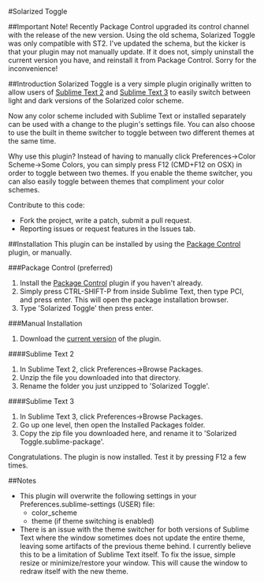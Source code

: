 #Solarized Toggle

##Important Note!
Recently Package Control upgraded its control channel with the release of the new version. Using the old schema, Solarized Toggle was only compatible with ST2. I've updated the schema, but the kicker is that your plugin may not manually update. If it does not, simply uninstall the current version you have, and reinstall it from Package Control. Sorry for the inconvenience!

##Introduction
Solarized Toggle is a very simple plugin originally written to allow users of [Sublime Text 2][st2] and [Sublime Text 3][st3] to easily switch between light and dark versions of the Solarized color scheme.

Now any color scheme included with Sublime Text or installed separately can be used with a change to the plugin's settings file. You can also choose to use the built in theme switcher to toggle between two different themes at the same time.

Why use this plugin? Instead of having to manually click Preferences->Color Scheme->Some Colors, you can simply press F12 (CMD+F12 on OSX) in order to toggle between two themes. If you enable the theme switcher, you can also easily toggle between themes that compliment your color schemes.

Contribute to this code:
* Fork the project, write a patch, submit a pull request.
* Reporting issues or request features in the Issues tab.

##Installation
This plugin can be installed by using the [Package Control][packagecontrol] plugin, or manually.

###Package Control \(preferred\)
1. Install the [Package Control][packagecontrol] plugin if you haven't already.
2. Simply press CTRL-SHIFT-P from inside Sublime Text, then type PCI, and press enter. This will open the package installation browser.
3. Type 'Solarized Toggle' then press enter.

###Manual Installation
1. Download the [current version][currentVersion] of the plugin.

####Sublime Text 2
1. In Sublime Text 2, click Preferences->Browse Packages.
2. Unzip the file you downloaded into that directory.
3. Rename the folder you just unzipped to 'Solarized Toggle'.

####Sublime Text 3
1. In Sublime Text 3, click Preferences->Browse Packages.
2. Go up one level, then open the Installed Packages folder.
3. Copy the zip file you downloaded here, and rename it to 'Solarized Toggle.sublime-package'.


Congratulations. The plugin is now installed. Test it by pressing F12 a few times.

##Notes
* This plugin will overwrite the following settings in your Preferences.sublime-settings (USER) file:
  * color_scheme
  * theme (if theme switching is enabled)
* There is an issue with the theme switcher for both versions of Sublime Text where the window sometimes does not update the entire theme, leaving some artifacts of the previous theme behind. I currently believe this to be a limitation of Sublime Text itself. To fix the issue, simple resize or minimize/restore your window. This will cause the window to redraw itself with the new theme.

[st2]: http://www.sublimetext.com/ "Sublime Text 2"
[st3]: http://www.sublimetext.com/3 "Sublime Text 3"
[packagecontrol]: http://wbond.net/sublime_packages/package_control "Package Control"
[currentVersion]: https://github.com/damccull/sublimetext-SolarizedToggle/archive/1.4.5.zip "Current Version"
